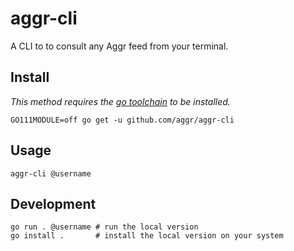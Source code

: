 # aggr-cli

A CLI to to consult any Aggr feed from your terminal.

## Install

_This method requires the [go toolchain](https://golang.org/doc/install) to be
installed._

```
GO111MODULE=off go get -u github.com/aggr/aggr-cli
```

## Usage

```
aggr-cli @username
```

## Development

```
go run . @username # run the local version
go install .       # install the local version on your system
```
